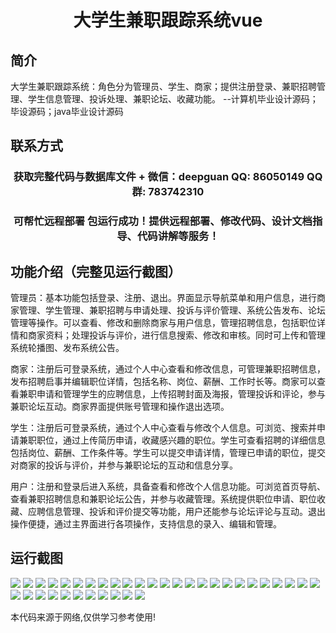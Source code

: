<p><h1 align="center">大学生兼职跟踪系统vue</h1></p>

## 简介
大学生兼职跟踪系统：角色分为管理员、学生、商家；提供注册登录、兼职招聘管理、学生信息管理、投诉处理、兼职论坛、收藏功能。    --计算机毕业设计源码；毕设源码；java毕业设计源码


## 联系方式
<p><h3 align="center">获取完整代码与数据库文件 + 微信：deepguan QQ: 86050149 QQ群: 783742310</h3></p>
<p><h3 align="center">可帮忙远程部署 包运行成功！提供远程部署、修改代码、设计文档指导、代码讲解等服务！</h3></p>

## 功能介绍（完整见运行截图）
管理员：基本功能包括登录、注册、退出。界面显示导航菜单和用户信息，进行商家管理、学生管理、兼职招聘与申请处理、投诉与评价管理、系统公告发布、论坛管理等操作。可以查看、修改和删除商家与用户信息，管理招聘信息，包括职位详情和商家资料；处理投诉与评价，进行信息搜索、修改和审核。同时可上传和管理系统轮播图、发布系统公告。

商家：注册后可登录系统，通过个人中心查看和修改信息，可管理兼职招聘信息，发布招聘启事并编辑职位详情，包括名称、岗位、薪酬、工作时长等。商家可以查看兼职申请和管理学生的应聘信息，上传招聘封面及海报，管理投诉和评论，参与兼职论坛互动。商家界面提供账号管理和操作退出选项。

学生：注册后可登录系统，通过个人中心查看与修改个人信息。可浏览、搜索并申请兼职职位，通过上传简历申请，收藏感兴趣的职位。学生可查看招聘的详细信息包括岗位、薪酬、工作条件等。学生可以提交申请详情，管理已申请的职位，提交对商家的投诉与评价，并参与兼职论坛的互动和信息分享。 

用户：注册和登录后进入系统，具备查看和修改个人信息功能。可浏览首页导航、查看兼职招聘信息和兼职论坛公告，并参与收藏管理。系统提供职位申请、职位收藏、应聘信息管理、投诉和评价提交等功能，用户还能参与论坛评论与互动。退出操作便捷，通过主界面进行各项操作，支持信息的录入、编辑和管理。


## 运行截图
![](https://bs-1329754181.cos.ap-shanghai.myqcloud.com/ssm/UniversityStudentPartTimeTrackingSystem1/img/001.jpg)
![](https://bs-1329754181.cos.ap-shanghai.myqcloud.com/ssm/UniversityStudentPartTimeTrackingSystem1/img/002.jpg)
![](https://bs-1329754181.cos.ap-shanghai.myqcloud.com/ssm/UniversityStudentPartTimeTrackingSystem1/img/003.jpg)
![](https://bs-1329754181.cos.ap-shanghai.myqcloud.com/ssm/UniversityStudentPartTimeTrackingSystem1/img/004.jpg)
![](https://bs-1329754181.cos.ap-shanghai.myqcloud.com/ssm/UniversityStudentPartTimeTrackingSystem1/img/005.jpg)
![](https://bs-1329754181.cos.ap-shanghai.myqcloud.com/ssm/UniversityStudentPartTimeTrackingSystem1/img/006.jpg)
![](https://bs-1329754181.cos.ap-shanghai.myqcloud.com/ssm/UniversityStudentPartTimeTrackingSystem1/img/007.jpg)
![](https://bs-1329754181.cos.ap-shanghai.myqcloud.com/ssm/UniversityStudentPartTimeTrackingSystem1/img/008.jpg)
![](https://bs-1329754181.cos.ap-shanghai.myqcloud.com/ssm/UniversityStudentPartTimeTrackingSystem1/img/009.jpg)
![](https://bs-1329754181.cos.ap-shanghai.myqcloud.com/ssm/UniversityStudentPartTimeTrackingSystem1/img/010.jpg)
![](https://bs-1329754181.cos.ap-shanghai.myqcloud.com/ssm/UniversityStudentPartTimeTrackingSystem1/img/011.jpg)
![](https://bs-1329754181.cos.ap-shanghai.myqcloud.com/ssm/UniversityStudentPartTimeTrackingSystem1/img/012.jpg)
![](https://bs-1329754181.cos.ap-shanghai.myqcloud.com/ssm/UniversityStudentPartTimeTrackingSystem1/img/013.jpg)
![](https://bs-1329754181.cos.ap-shanghai.myqcloud.com/ssm/UniversityStudentPartTimeTrackingSystem1/img/014.jpg)
![](https://bs-1329754181.cos.ap-shanghai.myqcloud.com/ssm/UniversityStudentPartTimeTrackingSystem1/img/015.jpg)
![](https://bs-1329754181.cos.ap-shanghai.myqcloud.com/ssm/UniversityStudentPartTimeTrackingSystem1/img/016.jpg)
![](https://bs-1329754181.cos.ap-shanghai.myqcloud.com/ssm/UniversityStudentPartTimeTrackingSystem1/img/017.jpg)
![](https://bs-1329754181.cos.ap-shanghai.myqcloud.com/ssm/UniversityStudentPartTimeTrackingSystem1/img/018.jpg)
![](https://bs-1329754181.cos.ap-shanghai.myqcloud.com/ssm/UniversityStudentPartTimeTrackingSystem1/img/019.jpg)
![](https://bs-1329754181.cos.ap-shanghai.myqcloud.com/ssm/UniversityStudentPartTimeTrackingSystem1/img/020.jpg)
![](https://bs-1329754181.cos.ap-shanghai.myqcloud.com/ssm/UniversityStudentPartTimeTrackingSystem1/img/021.jpg)
![](https://bs-1329754181.cos.ap-shanghai.myqcloud.com/ssm/UniversityStudentPartTimeTrackingSystem1/img/022.jpg)
![](https://bs-1329754181.cos.ap-shanghai.myqcloud.com/ssm/UniversityStudentPartTimeTrackingSystem1/img/023.jpg)
![](https://bs-1329754181.cos.ap-shanghai.myqcloud.com/ssm/UniversityStudentPartTimeTrackingSystem1/img/024.jpg)
![](https://bs-1329754181.cos.ap-shanghai.myqcloud.com/ssm/UniversityStudentPartTimeTrackingSystem1/img/025.jpg)
![](https://bs-1329754181.cos.ap-shanghai.myqcloud.com/ssm/UniversityStudentPartTimeTrackingSystem1/img/026.jpg)
![](https://bs-1329754181.cos.ap-shanghai.myqcloud.com/ssm/UniversityStudentPartTimeTrackingSystem1/img/027.jpg)
![](https://bs-1329754181.cos.ap-shanghai.myqcloud.com/ssm/UniversityStudentPartTimeTrackingSystem1/img/028.jpg)
![](https://bs-1329754181.cos.ap-shanghai.myqcloud.com/ssm/UniversityStudentPartTimeTrackingSystem1/img/029.jpg)
![](https://bs-1329754181.cos.ap-shanghai.myqcloud.com/ssm/UniversityStudentPartTimeTrackingSystem1/img/030.jpg)
![](https://bs-1329754181.cos.ap-shanghai.myqcloud.com/ssm/UniversityStudentPartTimeTrackingSystem1/img/031.jpg)
![](https://bs-1329754181.cos.ap-shanghai.myqcloud.com/ssm/UniversityStudentPartTimeTrackingSystem1/img/032.jpg)
![](https://bs-1329754181.cos.ap-shanghai.myqcloud.com/ssm/UniversityStudentPartTimeTrackingSystem1/img/033.jpg)
![](https://bs-1329754181.cos.ap-shanghai.myqcloud.com/ssm/UniversityStudentPartTimeTrackingSystem1/img/034.jpg)
![](https://bs-1329754181.cos.ap-shanghai.myqcloud.com/ssm/UniversityStudentPartTimeTrackingSystem1/img/035.jpg)
![](https://bs-1329754181.cos.ap-shanghai.myqcloud.com/ssm/UniversityStudentPartTimeTrackingSystem1/img/036.jpg)

<p>本代码来源于网络,仅供学习参考使用!</p>
